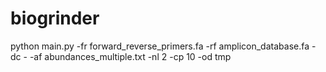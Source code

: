 # biogrinder
python main.py -fr forward_reverse_primers.fa -rf amplicon_database.fa -dc - -af abundances_multiple.txt -nl 2 -cp 10 -od tmp

